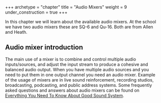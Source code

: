 +++
archetype = "chapter"
title = "Audio Mixers"
weight = 9
under_construction = true
+++

In this chapter we will learn about the available audio mixers. At the school we have two audio mixers these are SQ-6 and Qu-16. Both are from Allen and Heath.

## Audio mixer introduction

The main use of a mixer is to combine and control multiple audio inputs/sources, and adjust the input stream to produce a cohesive and balanced audio output. When you have multiple audio sources and you need to put them in one output channel you need an audio mixer. Example of the usage of mixers are in live sound reinforcement, recording studios, broadcasting, podcasting, and public address systems. Some frequently asked questions and answers about audio mixers can be found on [Everything You Need To Know About Good Sound System](https://irukka.com/audio-mixers/understanding-audio-mixers-a-comprehensive-guide/).
